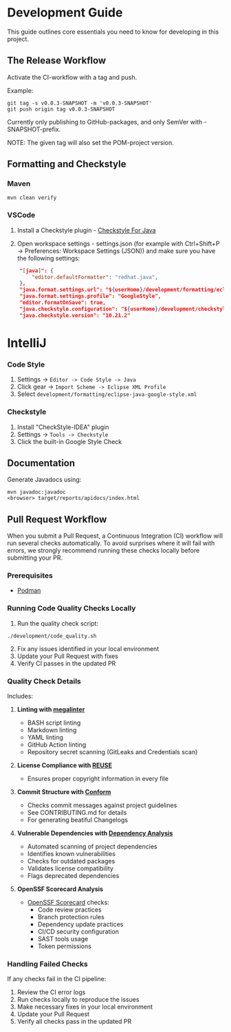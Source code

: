 # Development Guide

This guide outlines core essentials you need to know for developing in this project.

## The Release Workflow

Activate the CI-workflow with a tag and push.

Example:
```shell
git tag -s v0.0.3-SNAPSHOT -m 'v0.0.3-SNAPSHOT'
git push origin tag v0.0.3-SNAPSHOT
```
Currently only publishing to GitHub-packages, and only SemVer with -SNAPSHOT-prefix.

NOTE: The given tag will also set the POM-project version.

## Formatting and Checkstyle

### Maven

```shell
mvn clean verify
```

### VSCode

1. Install a Checkstyle plugin - [Checkstyle For Java](https://marketplace.visualstudio.com/items?itemName=shengchen.vscode-checkstyle)

2. Open workspace settings - settings.json (for example with Ctrl+Shift+P -> Preferences: Workspace Settings (JSON)) and make sure you have the following settings:
```json
    "[java]": {
        "editor.defaultFormatter": "redhat.java",
    },
    "java.format.settings.url": "${userHome}/development/formatting/eclipse-java-google-style.xml",
    "java.format.settings.profile": "GoogleStyle",
    "editor.formatOnSave": true,
    "java.checkstyle.configuration": "${userHome}/development/checkstyle/google_checks.xml",
    "java.checkstyle.version": "10.21.2"
```

# IntelliJ

### Code Style
1. Settings -> `Editor -> Code Style -> Java`
2. Click gear -> `Import Scheme -> Eclipse XML Profile`
3. Select `development/formatting/eclipse-java-google-style.xml`

### Checkstyle

1. Install "CheckStyle-IDEA" plugin
2. Settings -> `Tools -> Checkstyle`
3. Click the built-in Google Style Check

## Documentation

Generate Javadocs using:

```shell
mvn javadoc:javadoc
<browser> target/reports/apidocs/index.html
```

## Pull Request Workflow

When you submit a Pull Request, a Continuous Integration (CI) workflow will run several checks automatically.
To avoid surprises where it will fail with errors, we strongly recommend running these checks locally before submitting your PR.

### Prerequisites

- [Podman](https://podman.io/)

### Running Code Quality Checks Locally

1. Run the quality check script:

```console
./development/code_quality.sh
```

2. Fix any issues identified in your local environment
3. Update your Pull Request with fixes
4. Verify CI passes in the updated PR

### Quality Check Details

Includes:

1. **Linting with [megalinter](https://github.com/oxsecurity/megalinter)**
   - BASH script linting
   - Markdown linting
   - YAML linting
   - GitHub Action linting
   - Repository secret scanning (GitLeaks and Credentials scan)

2. **License Compliance with [REUSE](https://github.com/fsfe/reuse-tool)**
   - Ensures proper copyright information in every file

3. **Commit Structure with [Conform](https://github.com/siderolabs/conform)**
   - Checks commit messages against project guidelines
   - See CONTRIBUTING.md for details
   - For generating beatiful Changelogs

4. **Vulnerable Dependencies with [Dependency Analysis](https://github.com/actions/dependency-review-action)**
   - Automated scanning of project dependencies
   - Identifies known vulnerabilities
   - Checks for outdated packages
   - Validates license compatibility
   - Flags deprecated dependencies

5. **OpenSSF Scorecard Analysis**
   - [OpenSSF Scorecard](https://github.com/ossf/scorecard) checks:
     - Code review practices
     - Branch protection rules
     - Dependency update practices
     - CI/CD security configuration
     - SAST tools usage
     - Token permissions

### Handling Failed Checks

If any checks fail in the CI pipeline:

1. Review the CI error logs
2. Run checks locally to reproduce the issues
3. Make necessary fixes in your local environment
4. Update your Pull Request
5. Verify all checks pass in the updated PR
